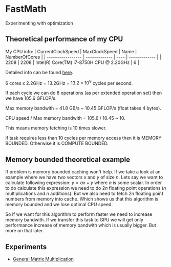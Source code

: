 # FastMath
Experimenting with optimization

## Theoretical performance of my CPU

My CPU info:
| CurrentClockSpeed | MaxClockSpeed | Name | NumberOfCores |
| ----------------- | ------------- | ---- | ------------- |
| 2208              |          2208 | Intel(R) Core(TM) i7-8750H CPU @ 2.20GHz |  6 |

Detailed info can be found [here](https://ark.intel.com/content/www/us/en/ark/products/134906/intel-core-i7-8750h-processor-9m-cache-up-to-4-10-ghz.html).

6 cores x 2.2GHz = 13.2GHz =  $13.2 \times 10^{9}$ cycles per second.

If each cycle we can do 8 operations (as per extended operation set) then we have 105.6 GFLOP/s.

Max memory bandwith = 41.8 GB/s ~ 10.45 GFLOP/s (float takes 4 bytes).

CPU speed / Max memory bandwith = 105.6 / 10.45 ~ 10. 

This means memory fetching is 10 times slower.

If task requires less than 10 cycles per memory access then it is MEMORY BOUNDED. Otherwise it is COMPUTE BOUNDED.

## Memory bounded theoretical example

If problem is memory bounded caching won't help. If we take a look at an example where we have two vectors $x$ and $y$ of size $n$. Lets say we want to calculate following expression: $y = ax + y$ where $a$ is some scalar. In order to do calculate this expression we need to do $2n$ floating point operations ($n$ multiplications and $n$ additions). But we also need to fetch $2n$ floating point numbers from memory into cache. Which shows us that this algorithm is memory bounded and we lose optimal CPU speed.

So if we want for this algorithm to perform faster we need to increase memory bandwith. If we transfer this task to GPU we will get only performance increase of memory bandwith which is usually bigger. But more on that later.

## Experiments

- [General Matrix Multiplication](src/experiments/experiment_1/README.md)
